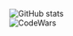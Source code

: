 ![GitHub stats](https://stats.matrozis.dev/api?username=LurkErLV&count_private=true&theme=dracula&showIcons=true)
<br />
![CodeWars](https://www.codewars.com/users/LurkErLV/badges/large)
